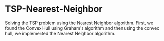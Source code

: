 # TSP-Nearest-Neighbor
Solving the TSP problem using the Nearest Neighbor algorithm. First, we found the Convex Hull using Graham's algorithm and then using the convex hull, we implemented the Nearest Neighbor algorithm.
